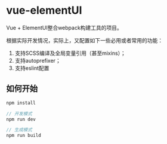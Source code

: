 # vue-elementUI

Vue + ElementUI整合webpack构建工具的项目。

根据实际开发情况，实际上，又配置如下一些必用或者常用的功能：

1. 支持SCSS编译及全局变量引用（甚至mixins）；
1. 支持autoprefixer；
1. 支持eslint配置

## 如何开始

```js
npm install

// 开发模式
npm run dev

// 生成模式
npm run build
```
